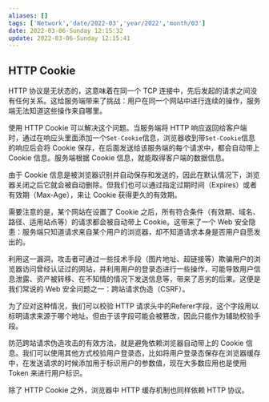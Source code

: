 ```yaml
---
aliases: []
tags: ['Network','date/2022-03','year/2022','month/03']
date: 2022-03-06-Sunday 12:15:32
update: 2022-03-06-Sunday 12:15:41
---
```


## HTTP Cookie

HTTP 协议是无状态的，这意味着在同一个 TCP 连接中，先后发起的请求之间没有任何关系。这给服务端带来了挑战：用户在同一个网站中进行连续的操作，服务端无法知道这些操作来自哪里。

使用 HTTP Cookie 可以解决这个问题。当服务端将 HTTP 响应返回给客户端时，通过在响应头里面添加一个`Set-Cookie`信息，浏览器收到带`Set-Cookie`信息的响应后会将 Cookie 保存，在后面发送给该服务端的每个请求中，都会自动带上 Cookie 信息。服务端根据 Cookie 信息，就能取得客户端的数据信息。

由于 Cookie 信息是被浏览器识别并自动保存和发送的，因此在默认情况下，浏览器关闭之后它就会被自动删除。但我们也可以通过指定过期时间（Expires）或者有效期（Max-Age），来让 Cookie 获得更久的有效期。

需要注意的是，某个网站在设置了 Cookie 之后，所有符合条件（有效期、域名、路径、适用站点等）的请求都会被自动带上 Cookie。这带来了一个 Web 安全隐患：服务端只知道请求来自某个用户的浏览器，却不知道请求本身是否用户自愿发出的。

利用这一漏洞，攻击者可通过一些技术手段（图片地址、超链接等）欺骗用户的浏览器访问曾经认证过的网站，并利用用户的登录态进行一些操作，可能导致用户信息泄露、资产被转移、在不知情的情况下发送信息等，带来了恶劣的后果。这便是我们常说的 Web 安全问题之一：跨站请求伪造（CSRF）。

为了应对这种情况，我们可以校验 HTTP 请求头中的Referer字段，这个字段用以标明请求来源于哪个地址。但由于该字段可能会被篡改，因此只能作为辅助校验手段。

防范跨站请求伪造攻击的有效方法，就是避免依赖浏览器自动带上的 Cookie 信息。我们可以使用其他方式校验用户登录态，比如将用户登录态保存在浏览器缓存中，在发送请求的时候添加用于标识用户的参数值，现在大多数应用也是使用 Token 来进行用户标识。

除了 HTTP Cookie 之外，浏览器中 HTTP 缓存机制也同样依赖 HTTP 协议。

